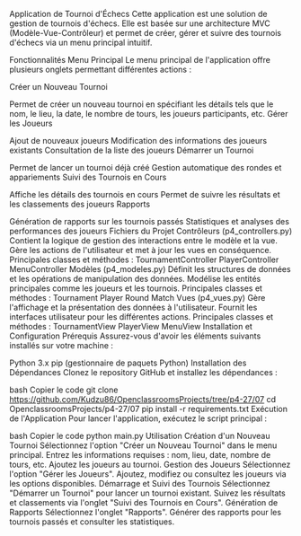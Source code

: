 Application de Tournoi d'Échecs
Cette application est une solution de gestion de tournois d'échecs. Elle est basée sur une architecture MVC (Modèle-Vue-Contrôleur) et permet de créer, gérer et suivre des tournois d'échecs via un menu principal intuitif.

Fonctionnalités
Menu Principal
Le menu principal de l'application offre plusieurs onglets permettant différentes actions :

Créer un Nouveau Tournoi

Permet de créer un nouveau tournoi en spécifiant les détails tels que le nom, le lieu, la date, le nombre de tours, les joueurs participants, etc.
Gérer les Joueurs

Ajout de nouveaux joueurs
Modification des informations des joueurs existants
Consultation de la liste des joueurs
Démarrer un Tournoi

Permet de lancer un tournoi déjà créé
Gestion automatique des rondes et appariements
Suivi des Tournois en Cours

Affiche les détails des tournois en cours
Permet de suivre les résultats et les classements des joueurs
Rapports

Génération de rapports sur les tournois passés
Statistiques et analyses des performances des joueurs
Fichiers du Projet
Contrôleurs (p4_controllers.py)
Contient la logique de gestion des interactions entre le modèle et la vue.
Gère les actions de l'utilisateur et met à jour les vues en conséquence.
Principales classes et méthodes :
TournamentController
PlayerController
MenuController
Modèles (p4_modeles.py)
Définit les structures de données et les opérations de manipulation des données.
Modélise les entités principales comme les joueurs et les tournois.
Principales classes et méthodes :
Tournament
Player
Round
Match
Vues (p4_vues.py)
Gère l'affichage et la présentation des données à l'utilisateur.
Fournit les interfaces utilisateur pour les différentes actions.
Principales classes et méthodes :
TournamentView
PlayerView
MenuView
Installation et Configuration
Prérequis
Assurez-vous d'avoir les éléments suivants installés sur votre machine :

Python 3.x
pip (gestionnaire de paquets Python)
Installation des Dépendances
Clonez le repository GitHub et installez les dépendances :

bash
Copier le code
git clone https://github.com/Kudzu86/OpenclassroomsProjects/tree/p4-27/07
cd OpenclassroomsProjects/p4-27/07
pip install -r requirements.txt
Exécution de l'Application
Pour lancer l'application, exécutez le script principal :

bash
Copier le code
python main.py
Utilisation
Création d'un Nouveau Tournoi
Sélectionnez l'option "Créer un Nouveau Tournoi" dans le menu principal.
Entrez les informations requises : nom, lieu, date, nombre de tours, etc.
Ajoutez les joueurs au tournoi.
Gestion des Joueurs
Sélectionnez l'option "Gérer les Joueurs".
Ajoutez, modifiez ou consultez les joueurs via les options disponibles.
Démarrage et Suivi des Tournois
Sélectionnez "Démarrer un Tournoi" pour lancer un tournoi existant.
Suivez les résultats et classements via l'onglet "Suivi des Tournois en Cours".
Génération de Rapports
Sélectionnez l'onglet "Rapports".
Générer des rapports pour les tournois passés et consulter les statistiques.
